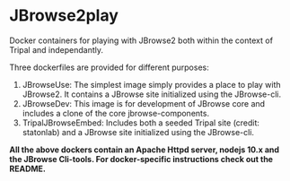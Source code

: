 # JBrowse2play

Docker containers for playing with JBrowse2 both within the context of Tripal and independantly.

Three dockerfiles are provided for different purposes:
1. JBrowseUse: The simplest image simply provides a place to play with JBrowse2. It contains a JBrowse site initialized using the JBrowse-cli. 
2. JBrowseDev: This image is for development of JBrowse core and includes a clone of the core jbrowse-components.
3. TripalJBrowseEmbed: Includes both a seeded Tripal site (credit: statonlab) and a JBrowse site initialized using the JBrowse-cli.

**All the above dockers contain an Apache Httpd server, nodejs 10.x and the JBrowse Cli-tools. For docker-specific instructions check out the README.**
